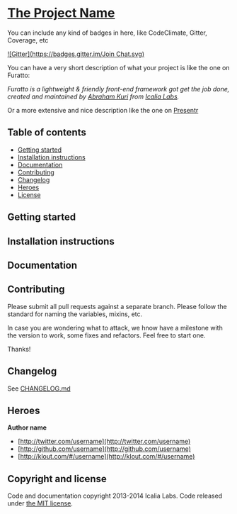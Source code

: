 # [The Project Name](https://github.com/IcaliaLabs/the_project_name)

You can include any kind of badges in here, like CodeClimate, Gitter, Coverage, etc

[![Gitter](https://badges.gitter.im/Join Chat.svg)](https://gitter.im/IcaliaLabs/furatto?utm_source=badge&utm_medium=badge&utm_campaign=pr-badge&utm_content=badge)

You can have a very short description of what your project is like the one on Furatto:

*Furatto is a lightweight & friendly front-end framework got get the job done, created and maintained by [Abraham Kuri](https://twitter.com/kurenn) from [Icalia Labs](http://twitter.com/icalialabs).*

Or a more extensive and nice description like the one on [Presentr](https://github.com/IcaliaLabs/Presentr#about)


## Table of contents
- [Getting started](#quick-start)
- [Installation instructions](#installation-instructions)
- [Documentation](#documentation)
- [Contributing](#contributing)
- [Changelog](#changelog)
- [Heroes](#heroes)
- [License](#license)

## Getting started

## Installation instructions

## Documentation

## Contributing

Please submit all pull requests against a separate branch. Please follow the standard for naming the variables, mixins, etc.

In case you are wondering what to attack, we hnow have a milestone with the version to work, some fixes and refactors. Feel free to start one.

Thanks!

## Changelog

See [CHANGELOG.md]()


## Heroes

**Author name**

+ [http://twitter.com/username](http://twitter.com/username)
+ [http://github.com/username](http://github.com/username)
+ [http://klout.com/#/username](http://klout.com/#/username)


## Copyright and license

Code and documentation copyright 2013-2014 Icalia Labs. Code released under [the MIT license](LICENSE).